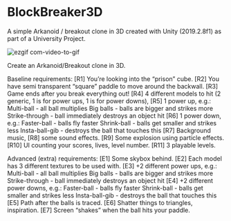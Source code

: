 # BlockBreaker3D
 A simple Arkanoid / breakout clone in 3D created with Unity (2019.2.8f1) as part of a University Project.

![ezgif com-video-to-gif](https://user-images.githubusercontent.com/26629624/77254707-1bab6180-6c63-11ea-9cae-4d1422396a12.gif)

Create an Arkanoid/Breakout clone in 3D.

Baseline requirements:
[R1]			You’re looking into the “prison” cube.
[R2]			You have semi transparent “square” paddle to move around the
backwall.
[R3]			Game ends after you break everything out!
[R4]			4 different models to hit (2 generic, 1 is for power ups, 1 is for power
downs),
[R5]			1 power up, e.g.:
Multi-ball - all ball multiplies
Big balls - balls are bigger and strikes more
Strike-through - ball immediately destroys an object hit
[R6]			1 power down, e.g.:
Faster-ball - balls fly faster
Shrink-ball - balls get smaller and strikes less
Insta-ball-gib - destroys the ball that touches this
[R7]			Background music,
[R8]			some sound effects.
[R9]			Some explosion using particle effects.
[R10]			UI counting your scores, lives, level number.
[R11]			3 playable levels.

Advanced (extra) requirements:
[E1]			Some skybox behind.
[E2]			Each model has 3 different textures to be used with.
[E3]			+2 different power ups, e.g.:
Multi-ball - all ball multiplies
Big balls - balls are bigger and strikes more
Strike-through - ball immediately destroys an object hit
[E4]			+2 different power downs, e.g.:
Faster-ball - balls fly faster
Shrink-ball - balls get smaller and strikes less
Insta-ball-gib - destroys the ball that touches this
[E5]			Path after the balls is traced.
[E6]			Shatter things to triangles, inspiration.
[E7]			Screen “shakes” when the ball hits your paddle.


